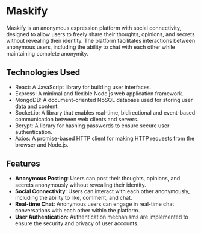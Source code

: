 # Maskify

Maskify is an anonymous expression platform with social connectivity, designed to allow users to freely share their thoughts, opinions, and secrets without revealing their identity. The platform facilitates interactions between anonymous users, including the ability to chat with each other while maintaining complete anonymity.

## Technologies Used
- React: A JavaScript library for building user interfaces.
- Express: A minimal and flexible Node.js web application framework.
- MongoDB: A document-oriented NoSQL database used for storing user data and content.
- Socket.io: A library that enables real-time, bidirectional and event-based communication between web clients and servers.
- Bcrypt: A library for hashing passwords to ensure secure user authentication.
- Axios: A promise-based HTTP client for making HTTP requests from the browser and Node.js.

## Features
- **Anonymous Posting**: Users can post their thoughts, opinions, and secrets anonymously without revealing their identity.
- **Social Connectivity**: Users can interact with each other anonymously, including the ability to like, comment, and chat.
- **Real-time Chat**: Anonymous users can engage in real-time chat conversations with each other within the platform.
- **User Authentication**: Authentication mechanisms are implemented to ensure the security and privacy of user accounts.
